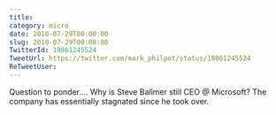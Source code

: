 ```yaml
---
title: 
category: micro
date: 2010-07-29T00:00:00
slug: 2010-07-29T00:00:00
TwitterId: 19861245524
TweetUrl: https://twitter.com/mark_philpot/status/19861245524
ReTweetUser: 
---
```


Question to ponder.... Why is Steve Ballmer still CEO @ Microsoft? The company has essentially stagnated since he took over.